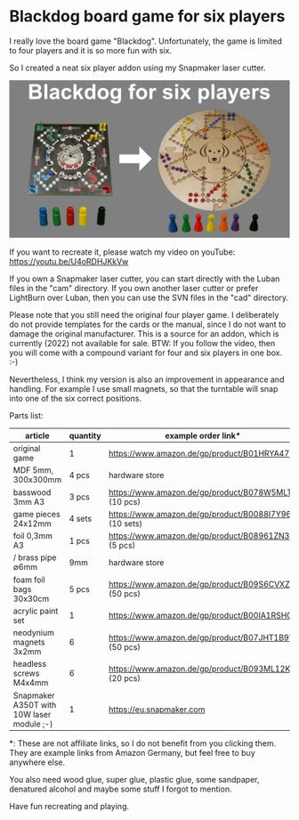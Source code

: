 # Blackdog board game for six players

I really love the board game "Blackdog". Unfortunately, the game is limited to four players and it is so more fun with six.

So I created a neat six player addon using my Snapmaker laser cutter.

![](fotos/thumbnail.jpg)

If you want to recreate it, please watch my video on youTube: https://youtu.be/U4oRDHJKkVw

If you own a Snapmaker laser cutter, you can start directly with the Luban files in the "cam" directory.
If you own another laser cutter or prefer LightBurn over Luban, then you can use the SVN files in the "cad" directory.

Please note that you still need the original four player game. I deliberately do not provide templates for the
cards or the manual, since I do not want to damage the original manufacturer. This is a source for an addon, which is
currently (2022) not available for sale. BTW: If you follow the video, then you will come with a compound variant for
four and six players in one box. :-)

Nevertheless, I think my version is also an improvement in appearance and handling. For example I use small magnets,
so that the turntable will snap into one of the six correct positions.

Parts list:

| article | quantity | example order link* |
|----------|---------|--------------------|
| original game | 1 | https://www.amazon.de/gp/product/B01HRYA47U |
| MDF 5mm, 300x300mm |  4 pcs | hardware store |
| basswood 3mm A3 | 3 pcs | https://www.amazon.de/gp/product/B078W5MLT4 (10 pcs) |
| game pieces 24x12mm | 4 sets | https://www.amazon.de/gp/product/B0088I7Y96 (10 sets) |
| foil 0,3mm A3 | 1 pcs | https://www.amazon.de/gp/product/B08961ZN3Q (5 pcs) |
/ brass pipe ∅6mm | 9mm | hardware store |
| foam foil bags 30x30cm | 5 pcs | https://www.amazon.de/gp/product/B09S6CVXZP (50 pcs) |
| acrylic paint set | 1 | https://www.amazon.de/gp/product/B00IA1RSHO |
| neodynium magnets 3x2mm | 6 | https://www.amazon.de/gp/product/B07JHT1B9W (50 pcs) |
| headless screws M4x4mm | 6 | https://www.amazon.de/gp/product/B093ML12KY (20 pcs) |
| Snapmaker A350T with 10W laser module ;-) | 1 | https://eu.snapmaker.com |

*: These are not affiliate links, so I do not benefit from you clicking them. They are example links from
Amazon Germany, but feel free to buy anywhere else.

You also need wood glue, super glue, plastic glue, some sandpaper, denatured alcohol and maybe some stuff I forgot to mention.

Have fun recreating and playing.